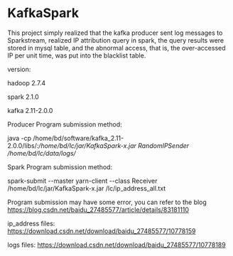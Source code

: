 # KafkaSpark
This project simply realized that the kafka producer sent log messages to Sparkstream, 
realized IP attribution query in spark, the query results were stored in mysql table, and the abnormal access, 
that is, the over-accessed IP per unit time, was put into the blacklist table.

version:

hadoop 2.7.4

spark 2.1.0

kafka 2.11-2.0.0

Producer Program submission method:

java -cp /home/bd/software/kafka_2.11-2.0.0/libs/*:/home/bd/lc/jar/KafkaSpark-x.jar RandomIPSender /home/bd/lc/data/logs/*

Spark Program submission method:

spark-submit --master yarn-client --class Receiver /home/bd/lc/jar/KafkaSpark-x.jar  /lc/ip_address_all.txt

Program submission may have some error, you can refer to the blog
https://blog.csdn.net/baidu_27485577/article/details/83181110

ip_address files:
https://download.csdn.net/download/baidu_27485577/10778159

logs files:
https://download.csdn.net/download/baidu_27485577/10778189


